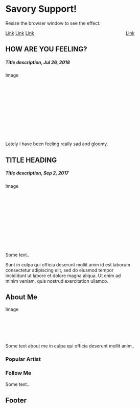 <!DOCTYPE html>
<html>
<head>
<style>
* {
    box-sizing: border-box;
}

body {
    font-family: Arial;
    padding: 10px;
    background: #f1f1f1;
}

/* Header/Blog Title */
.header {
    padding: 30px;
    text-align: center;
    background: white;
}

.header h1 {
    font-size: 50px;
}

/* Style the top navigation bar */
.topnav {
    overflow: hidden;
    background-color: #333;
}

/* Style the topnav links */
.topnav a {
    float: left;
    display: block;
    color: #f2f2f2;
    text-align: center;
    padding: 14px 16px;
    text-decoration: none;
}

/* Change color on hover */
.topnav a:hover {
    background-color: #ddd;
    color: black;
}

/* Create two unequal columns that floats next to each other */
/* Left column */
.leftcolumn {
    float: left;
    width: 75%;
}

/* Right column */
.rightcolumn {
    float: left;
    width: 25%;
    background-color: #f1f1f1;
    padding-left: 20px;
}

/* Fake image */
.fakeimg {
    background-color: #aaa;
    width: 100%;
    padding: 20px;
}

/* Add a card effect for articles */
.card {
    background-color: white;
    padding: 20px;
    margin-top: 20px;
}

/* Clear floats after the columns */
.row:after {
    content: "";
    display: table;
    clear: both;
}

/* Footer */
.footer {
    padding: 20px;
    text-align: center;
    background: #ddd;
    margin-top: 20px;
}

/* Responsive layout - when the screen is less than 800px wide, make the two columns stack on top of each other instead of next to each other */
@media screen and (max-width: 800px) {
    .leftcolumn, .rightcolumn {
        width: 100%;
        padding: 0;
    }
}

/* Responsive layout - when the screen is less than 400px wide, make the navigation links stack on top of each other instead of next to each other */
@media screen and (max-width: 400px) {
    .topnav a {
        float: none;
        width: 100%;
    }
}
</style>
</head>
<body>

<div class="header">
  <h1>Savory Support!</h1>
  <p>Resize the browser window to see the effect.</p>
</div>

<div class="topnav">
  <a href="#">Link</a>
  <a href="#">Link</a>
  <a href="#">Link</a>
  <a href="#" style="float:right">Link</a>
</div>

<div class="row">
  <div class="leftcolumn">
    <div class="card">
      <h2>HOW ARE YOU FEELING?</h2>
      <h5>Title description, Jul 26, 2018</h5>
      <div class="fakeimg" style="height:200px;">Image</div>
      <p></p>
      <p>Lately i have been feeling really sad and gloomy.</p>
    </div>
    <div class="card">
      <h2>TITLE HEADING</h2>
      <h5>Title description, Sep 2, 2017</h5>
      <div class="fakeimg" style="height:200px;">Image</div>
      <p>Some text..</p>
      <p>Sunt in culpa qui officia deserunt mollit anim id est laborum consectetur adipiscing elit, sed do eiusmod tempor incididunt ut labore et dolore magna aliqua. Ut enim ad minim veniam, quis nostrud exercitation ullamco.</p>
    </div>
  </div>
  <div class="rightcolumn">
    <div class="card">
      <h2>About Me</h2>
      <div class="fakeimg" style="height:100px;">Image</div>
      <p>Some text about me in culpa qui officia deserunt mollit anim..</p>
    </div>
    <div class="card">
      <h3>Popular Artist</h3>
      <div class=Pretty Sister</div>
      <div class=Bruno Mars></div>
      <div class=Chloe x Halle</div>
    </div>
    <div class="card">
      <h3>Follow Me</h3>
      <p>Some text..</p>
    </div>
  </div>
</div>

<div class="footer">
  <h2>Footer</h2>
</div>

</body>
</html>
